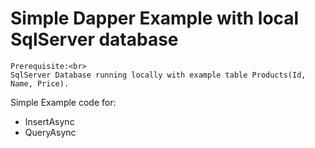 # Simple Dapper Example with local SqlServer database

    Prerequisite:<br>
    SqlServer Database running locally with example table Products(Id, Name, Price).

Simple Example code for:
* InsertAsync
* QueryAsync
